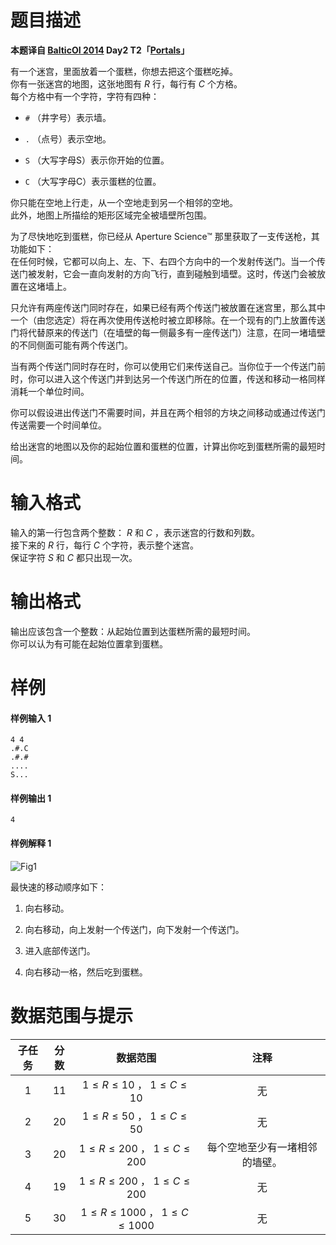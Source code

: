 
# 题目描述

**本题译自 [BalticOI 2014](http://www.boi2014.lmio.lt/tasks.html) Day2 T2「[Portals](http://www.boi2014.lmio.lt/tasks/portals-en.pdf)」**  

有一个迷宫，里面放着一个蛋糕，你想去把这个蛋糕吃掉。   
你有一张迷宫的地图，这张地图有 $R$ 行，每行有 $C$ 个方格。  
每个方格中有一个字符，字符有四种：

 - `#` （井字号）表示墙。 

 - `.` （点号）表示空地。  

 - `S` （大写字母S）表示你开始的位置。  

 - `C` （大写字母C）表示蛋糕的位置。    

你只能在空地上行走，从一个空地走到另一个相邻的空地。  
此外，地图上所描绘的矩形区域完全被墙壁所包围。

为了尽快地吃到蛋糕，你已经从 Aperture Science™ 那里获取了一支传送枪，其功能如下：     
在任何时候，它都可以向上、左、下、右四个方向中的一个发射传送门。当一个传送门被发射，它会一直向发射的方向飞行，直到碰触到墙壁。这时，传送门会被放置在这堵墙上。 

只允许有两座传送门同时存在，如果已经有两个传送门被放置在迷宫里，那么其中一个（由您选定）将在再次使用传送枪时被立即移除。在一个现有的门上放置传送门将代替原来的传送门（在墙壁的每一侧最多有一座传送门）注意，在同一堵墙壁的不同侧面可能有两个传送门。

当有两个传送门同时存在时，你可以使用它们来传送自己。当你位于一个传送门前时，你可以进入这个传送门并到达另一个传送门所在的位置，传送和移动一格同样消耗一个单位时间。

你可以假设进出传送门不需要时间，并且在两个相邻的方块之间移动或通过传送门传送需要一个时间单位。

给出迷宫的地图以及你的起始位置和蛋糕的位置，计算出你吃到蛋糕所需的最短时间。

# 输入格式

输入的第一行包含两个整数： $R$ 和 $C$ ，表示迷宫的行数和列数。     
接下来的 $R$ 行，每行 $C$ 个字符，表示整个迷宫。  
保证字符 $S$ 和 $C$ 都只出现一次。

# 输出格式

输出应该包含一个整数：从起始位置到达蛋糕所需的最短时间。  
你可以认为有可能在起始位置拿到蛋糕。

# 样例

#### 样例输入 1
```plain
4 4
.#.C
.#.#
....
S...
```

#### 样例输出 1
```plain
4
```

#### 样例解释 1

![Fig1](source/loj/2826/img/aHR0cHM6Ly9naXRlZS5jb20vbWluZ3FpaHVhbmcvcGljcy9yYXcvbWFzdGVyL3BvcnRhbHMtZXhhbXBsZS5zdmc=.svg)

最快速的移动顺序如下：

 1. 向右移动。

 2. 向右移动，向上发射一个传送门，向下发射一个传送门。  

 3. 进入底部传送门。

 4. 向右移动一格，然后吃到蛋糕。

# 数据范围与提示

|子任务|分数|数据范围|注释|
|:------:|:------:|:-------------------------------------------:|:------------------:|
|$1$|$11$| $1 \le R \le 10$ ， $1 \le C \le 10$ | 无 |
|$2$|$20$| $1 \le R \le 50$ ， $1 \le C \le 50$ | 无 |
|$3$|$20$| $1 \le R \le 200$ ， $1 \le C \le 200$ | 每个空地至少有一堵相邻的墙壁。|
|$4$|$19$| $1 \le R \le 200$ ， $1 \le C \le 200$ | 无 |
|$5$|$30$| $1 \le R \le 1000$ ， $1 \le C \le 1000$ | 无 |

